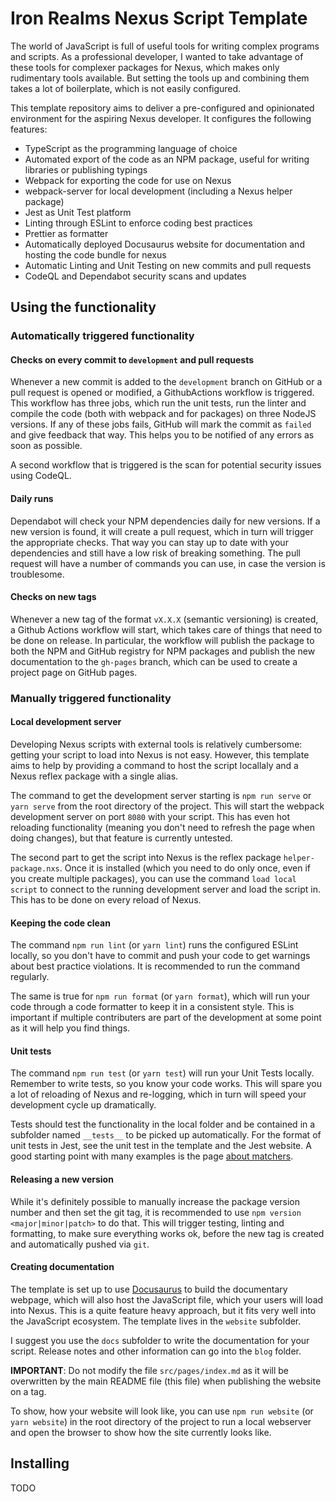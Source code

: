 # Iron Realms Nexus Script Template #

The world of JavaScript is full of useful tools for writing complex programs and scripts.
As a professional developer, I wanted to take advantage of these tools for complexer
packages for Nexus, which makes only rudimentary tools available. But setting the tools
up and combining them takes a lot of boilerplate, which is not easily configured.

This template repository aims to deliver a pre-configured and opinionated environment for the aspiring Nexus developer. It configures the following features:

- TypeScript as the programming language of choice
- Automated export of the code as an NPM package, useful for writing libraries or
  publishing typings
- Webpack for exporting the code for use on Nexus
- webpack-server for local development (including a Nexus helper package)
- Jest as Unit Test platform
- Linting through ESLint to enforce coding best practices
- Prettier as formatter
- Automatically deployed Docusaurus website for documentation and hosting the code
  bundle for nexus
- Automatic Linting and Unit Testing on new commits and pull requests
- CodeQL and Dependabot security scans and updates

## Using the functionality ##

### Automatically triggered functionality ###

#### Checks on every commit to `development` and pull requests ####

Whenever a new commit is added to the `development` branch on GitHub or a pull request
is opened or modified, a GithubActions workflow is triggered. This workflow has three
jobs, which run the unit tests, run the linter and compile the code (both with webpack
and for packages) on three NodeJS versions. If any of these jobs fails, GitHub will mark
the commit as `failed` and give feedback that way. This helps you to be notified of any
errors as soon as possible.

A second workflow that is triggered is the scan for potential security issues using
CodeQL.

#### Daily runs ####

Dependabot will check your NPM dependencies daily for new versions. If a new version is
found, it will create a pull request, which in turn will trigger the appropriate checks.
That way you can stay up to date with your dependencies and still have a low risk of
breaking something. The pull request will have a number of commands you can use, in case
the version is troublesome.

#### Checks on new tags ####

Whenever a new tag of the format `vX.X.X` (semantic versioning) is created, a Github
Actions workflow will start, which takes care of things that need to be done on release.
In particular, the workflow will publish the package to both the NPM and GitHub registry
for NPM packages and publish the new documentation to the `gh-pages` branch, which can be
used to create a project page on GitHub pages.

### Manually triggered functionality ###

#### Local development server ####

Developing Nexus scripts with external tools is relatively cumbersome: getting your
script to load into Nexus is not easy. However, this template aims to help by providing
a command to host the script locallaly and a Nexus reflex package with a single alias.

The command to get the development server starting is `npm run serve` or `yarn serve`
from the root directory of the project. This will start the webpack development server
on port `8080` with your script. This has even hot reloading functionality (meaning you
don't need to refresh the page when doing changes), but that feature is currently
untested.

The second part to get the script into Nexus is the reflex package `helper-package.nxs`.
Once it is installed (which you need to do only once, even if you create multiple
packages), you can use the command `load local script` to connect to the running
development server and load the script in. This has to be done on every reload of Nexus.

#### Keeping the code clean ####

The command `npm run lint` (or `yarn lint`) runs the configured ESLint locally, so you
don't have to commit and push your code to get warnings about best practice violations.
It is recommended to run the command regularly.

The same is true for `npm run format` (or `yarn format`), which will run your code
through a code formatter to keep it in a consistent style. This is important if multiple
contributers are part of the development at some point as it will help you find things.

#### Unit tests ####

The command `npm run test` (or `yarn test`) will run your Unit Tests locally. Remember
to write tests, so you know your code works. This will spare you a lot of reloading of
Nexus and re-logging, which in turn will speed your development cycle up dramatically.

Tests should test the functionality in the local folder and be contained in a subfolder
named `__tests__` to be picked up automatically. For the format of unit tests in Jest,
see the unit test in the template and the Jest website. A good starting point with many
examples is the page [about matchers](https://jestjs.io/docs/using-matchers).

#### Releasing a new version ####

While it's definitely possible to manually increase the package version number and then
set the git tag, it is recommended to use `npm version <major|minor|patch>` to do that.
This will trigger testing, linting and formatting, to make sure everything works ok,
before the new tag is created and automatically pushed via `git`.

#### Creating documentation ####

The template is set up to use [Docusaurus](https://docusaurus.io/) to build the
documentary webpage, which will also host the JavaScript file, which your users will
load into Nexus. This is a quite feature heavy approach, but it fits very well into the
JavaScript ecosystem. The template lives in the `website` subfolder.

I suggest you use the `docs` subfolder to write the documentation for your script.
Release notes and other information can go into the `blog` folder.

**IMPORTANT**: Do not modify the file `src/pages/index.md` as it will be overwritten by
the main README file (this file) when publishing the website on a tag.

To show, how your website will look like, you can use `npm run website` (or `yarn
website`) in the root directory of the project to run a local webserver and open the
browser to show how the site currently looks like.

## Installing ##

TODO
